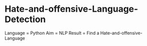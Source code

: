 # Hate-and-offensive-Language-Detection
Language = Python
Aim = NLP
Result = Find a Hate-and-offensive-Language
